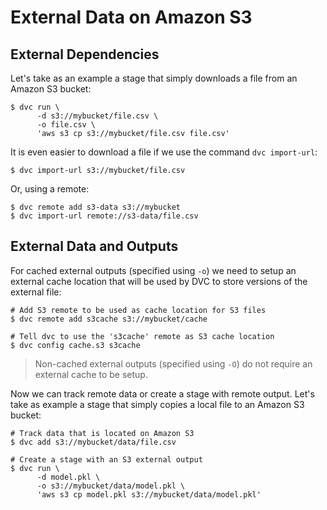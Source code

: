 # External Data on Amazon S3

## External Dependencies

Let's take as an example a stage that simply downloads a file from an Amazon S3
bucket:

```dvc
$ dvc run \
      -d s3://mybucket/file.csv \
      -o file.csv \
      'aws s3 cp s3://mybucket/file.csv file.csv'
```

It is even easier to download a file if we use the command `dvc import-url`:

```dvc
$ dvc import-url s3://mybucket/file.csv
```

Or, using a remote:

```dvc
$ dvc remote add s3-data s3://mybucket
$ dvc import-url remote://s3-data/file.csv
```

## External Data and Outputs

For cached external outputs (specified using `-o`) we need to setup an external
cache location that will be used by DVC to store versions of the external file:

```dvc
# Add S3 remote to be used as cache location for S3 files
$ dvc remote add s3cache s3://mybucket/cache

# Tell dvc to use the 's3cache' remote as S3 cache location
$ dvc config cache.s3 s3cache
```

> Non-cached external outputs (specified using `-O`) do not require an external
> cache to be setup.

Now we can track remote data or create a stage with remote output. Let's take as
example a stage that simply copies a local file to an Amazon S3 bucket:

```dvc
# Track data that is located on Amazon S3
$ dvc add s3://mybucket/data/file.csv

# Create a stage with an S3 external output
$ dvc run \
      -d model.pkl \
      -o s3://mybucket/data/model.pkl \
      'aws s3 cp model.pkl s3://mybucket/data/model.pkl'
```
